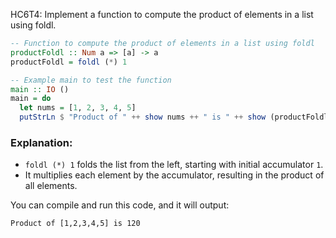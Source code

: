 HC6T4: Implement a function to compute the product of elements in a list using foldl.

```haskell
-- Function to compute the product of elements in a list using foldl
productFoldl :: Num a => [a] -> a
productFoldl = foldl (*) 1

-- Example main to test the function
main :: IO ()
main = do
  let nums = [1, 2, 3, 4, 5]
  putStrLn $ "Product of " ++ show nums ++ " is " ++ show (productFoldl nums)
```

### Explanation:

* `foldl (*) 1` folds the list from the left, starting with initial accumulator `1`.
* It multiplies each element by the accumulator, resulting in the product of all elements.

You can compile and run this code, and it will output:

```
Product of [1,2,3,4,5] is 120
```

